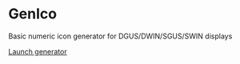 # GenIco
Basic numeric icon generator for DGUS/DWIN/SGUS/SWIN displays

[Launch generator](http://genico.gzalo.com)

